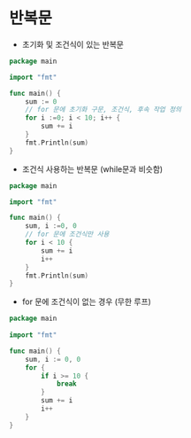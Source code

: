 # 반복문
- 초기화 및 조건식이 있는 반복문
```go
package main 

import "fmt"

func main() {
	sum := 0
	// for 문에 초기화 구문, 조건식, 후속 작업 정의
	for i :=0; i < 10; i++ {
		sum += i
    }
    fmt.Println(sum)
}
```

- 조건식 사용하는 반복문 (while문과 비슷함)
```go
package main

import "fmt"

func main() {
	sum, i :=0, 0
	// for 문에 조건식만 사용
	for i < 10 {
		sum += i 
		i++
    }
    fmt.Println(sum)
}
```

 - for 문에 조건식이 없는 경우 (무한 루프)
```go
package main
 
import "fmt"

func main() {
	sum, i := 0, 0
	for {
		if i >= 10 {
			break
		}
		sum += i
		i++
	}
}
```
